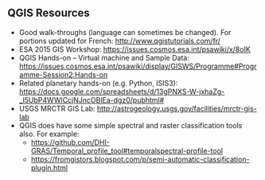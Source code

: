 ## QGIS Resources
* Good walk-throughs (language can sometimes be changed). For portions updated for French: http://www.qgistutorials.com/fr/
* ESA 2015 GIS Workshop: https://issues.cosmos.esa.int/psawiki/x/8oIK
* QGIS Hands-on – Virtual machine and Sample Data: https://issues.cosmos.esa.int/psawiki/display/GISWS/Programme#Programme-Session2:Hands-on
* Related planetary hands-on (e.g. Python, ISIS3): https://docs.google.com/spreadsheets/d/13gPNXS-W-jxhaZg-_l5UbP4WWlCcjNJncOBlEa-dgz0/pubhtml#
* USGS MRCTR GIS Lab: http://astrogeology.usgs.gov/facilities/mrctr-gis-lab
* QGIS does have some simple spectral and raster classification tools also. For example:
  * https://github.com/DHI-GRAS/Temporal_profile_tool#temporalspectral-profile-tool
  * https://fromgistors.blogspot.com/p/semi-automatic-classification-plugin.html
